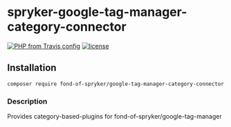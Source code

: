 # spryker-google-tag-manager-category-connector

[![PHP from Travis config](https://img.shields.io/travis/php-v/symfony/symfony.svg)](https://php.net/)
[![license](https://img.shields.io/github/license/mashape/apistatus.svg)](https://packagist.org/packages/fond-of-spryker/google-tag-manager-category-connector)

## Installation

```
composer require fond-of-spryker/google-tag-manager-category-connector
```

### Description

Provides category-based-plugins for fond-of-spryker/google-tag-manager
